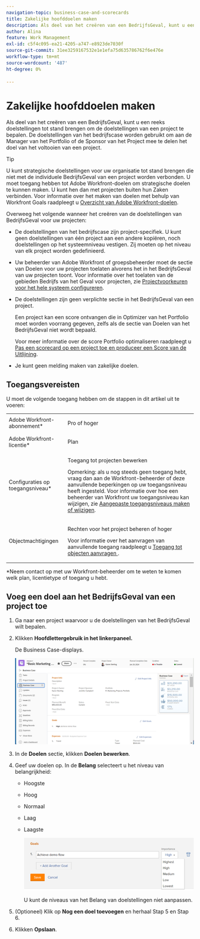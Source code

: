 ```yaml
---
navigation-topic: business-case-and-scorecards
title: Zakelijke hoofddoelen maken
description: Als deel van het creëren van een BedrijfsGeval, kunt u een reeks doelstellingen tot stand brengen om de doelstellingen van een project te bepalen. De doelstellingen van het bedrijfscase worden gebruikt om aan de Manager van het Portfolio of de Sponsor van het Project mee te delen het doel van het voltooien van een project.
author: Alina
feature: Work Management
exl-id: c5f4c095-ea21-4205-a747-e8923de7030f
source-git-commit: 31ee3259167532e1e1efa75d635786762f6e476e
workflow-type: tm+mt
source-wordcount: '487'
ht-degree: 0%

---
```


# Zakelijke hoofddoelen maken

Als deel van het creëren van een BedrijfsGeval, kunt u een reeks doelstellingen tot stand brengen om de doelstellingen van een project te bepalen. De doelstellingen van het bedrijfscase worden gebruikt om aan de Manager van het Portfolio of de Sponsor van het Project mee te delen het doel van het voltooien van een project.

<!--
<p data-mc-conditions="QuicksilverOrClassic.Draft mode">(NOTE: below snippet: NWE only, not classic)</p>
-->

>[!TIP]
>
>U kunt strategische doelstellingen voor uw organisatie tot stand brengen die niet met de individuele BedrijfsGeval van een project worden verbonden. U moet toegang hebben tot Adobe Workfront-doelen om strategische doelen te kunnen maken. U kunt hen dan met projecten buiten hun Zaken verbinden. Voor informatie over het maken van doelen met behulp van Workfront Goals raadpleegt u [Overzicht van Adobe Workfront-doelen](../../../workfront-goals/goal-management/wf-goals-overview.md).

Overweeg het volgende wanneer het creëren van de doelstellingen van BedrijfsGeval voor uw projecten:

* De doelstellingen van het bedrijfscase zijn project-specifiek. U kunt geen doelstellingen van één project aan een andere kopiëren, noch doelstellingen op het systeemniveau vestigen. Zij moeten op het niveau van elk project worden gedefinieerd.
* Uw beheerder van Adobe Workfront of groepsbeheerder moet de sectie van Doelen voor uw projecten toelaten alvorens het in het BedrijfsGeval van uw projecten toont. Voor informatie over het toelaten van de gebieden Bedrijfs van het Geval voor projecten, zie [Projectvoorkeuren voor het hele systeem configureren](../../../administration-and-setup/set-up-workfront/configure-system-defaults/set-project-preferences.md).

* De doelstellingen zijn geen verplichte sectie in het BedrijfsGeval van een project.

  Een project kan een score ontvangen die in Optimizer van het Portfolio moet worden voorrang gegeven, zelfs als de sectie van Doelen van het BedrijfsGeval niet wordt bepaald.

  Voor meer informatie over de score Portfolio optimaliseren raadpleegt u [Pas een scorecard op een project toe en produceer een Score van de Uitlijning](../../../manage-work/projects/define-a-business-case/apply-scorecard-to-project-to-generate-alignment-score.md).

* Je kunt geen melding maken van zakelijke doelen.

## Toegangsvereisten

U moet de volgende toegang hebben om de stappen in dit artikel uit te voeren:

<table style="table-layout:auto"> 
 <col> 
 </col> 
 <col> 
 </col> 
 <tbody> 
  <tr> 
   <td role="rowheader">Adobe Workfront-abonnement*</td> 
   <td> <p>Pro of hoger</p> </td> 
  </tr> 
  <tr> 
   <td role="rowheader">Adobe Workfront-licentie*</td> 
   <td> <p>Plan </p> </td> 
  </tr> 
  <tr> 
   <td role="rowheader">Configuraties op toegangsniveau*</td> 
   <td> <p>Toegang tot projecten bewerken</p> <p>Opmerking: als u nog steeds geen toegang hebt, vraag dan aan de Workfront-beheerder of deze aanvullende beperkingen op uw toegangsniveau heeft ingesteld. Voor informatie over hoe een beheerder van Workfront uw toegangsniveau kan wijzigen, zie <a href="../../../administration-and-setup/add-users/configure-and-grant-access/create-modify-access-levels.md" class="MCXref xref">Aangepaste toegangsniveaus maken of wijzigen</a>.</p> </td> 
  </tr> 
  <tr> 
   <td role="rowheader">Objectmachtigingen</td> 
   <td> <p>Rechten voor het project beheren of hoger</p> <p>Voor informatie over het aanvragen van aanvullende toegang raadpleegt u <a href="../../../workfront-basics/grant-and-request-access-to-objects/request-access.md" class="MCXref xref">Toegang tot objecten aanvragen </a>.</p> </td> 
  </tr> 
 </tbody> 
</table>

&#42;Neem contact op met uw Workfront-beheerder om te weten te komen welk plan, licentietype of toegang u hebt.

## Voeg een doel aan het BedrijfsGeval van een project toe

1. Ga naar een project waarvoor u de doelstellingen van het BedrijfsGeval wilt bepalen.
1. Klikken **Hoofdlettergebruik in het linkerpaneel.**

   De Business Case-displays.

   ![](assets/business-case-page-info-goals-expenses-nwe-350x123.png)

1. In de **Doelen** sectie, klikken **Doelen bewerken**.

1. Geef uw doelen op.
In de **Belang** selecteert u het niveau van belangrijkheid:

   * Hoogste
   * Hoog
   * Normaal
   * Laag
   * Laagste

     ![](assets/g1-350x76.png)

     U kunt de niveaus van het Belang van doelstellingen niet aanpassen.

1. (Optioneel) Klik op **Nog een doel toevoegen** en herhaal Stap 5 en Stap 6.
1. Klikken **Opslaan**.
